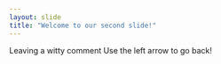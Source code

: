 ```yaml
---
layout: slide
title: "Welcome to our second slide!"
---
```

Leaving a witty comment
Use the left arrow to go back!
